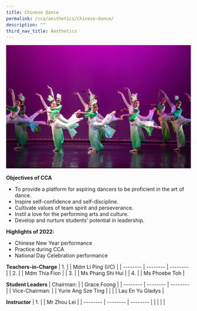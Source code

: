 ```yaml
---
title: Chinese Dance
permalink: /cca/aesthetics/chinese-dance/
description: ""
third_nav_title: Aesthetics
---
```

![](/images/Header-Photo-1024x683.jpg)

**Objectives of CCA**

*   To provide a platform for aspiring dancers to be proficient in the art of dance.
*   Inspire self-confidence and self-discipline.
*   Cultivate values of team spirit and perseverance.
*   Instil a love for the performing arts and culture.
*   Develop and nurture students’ potential in leadership.

**Highlights of 2022:**

*   Chinese New Year performance
*   Practice during CCA
*   National Day Celebration performance




**Teachers-in-Charge**
| 1. |  | Mdm Li Ping (I/C) |
| -------- | -------- | -------- |
| 2.     |      | Mdm Thia Fion     |
| 3.     |      | Ms Phang Shi Hui    |
| 4.     |      | Ms Phoebe Toh    |

**Student Leaders**
| Chairman: |  | Grace Foong |
| -------- | -------- | -------- |
| Vice-Chairman:    |      | Yurie Ang Sze Ting    |
|     |      | Lau En Yu Gladys    |


**Instructor**
| 1. |  | Mr Zhou Lei |
| -------- | -------- | -------- |
|     |      |     |
